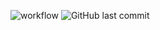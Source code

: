![workflow](https://github.com/co01l3r/car_dealer/actions/workflows/django.yml/badge.svg)
![GitHub last commit](https://img.shields.io/github/last-commit/co01l3r/car_dealer)

